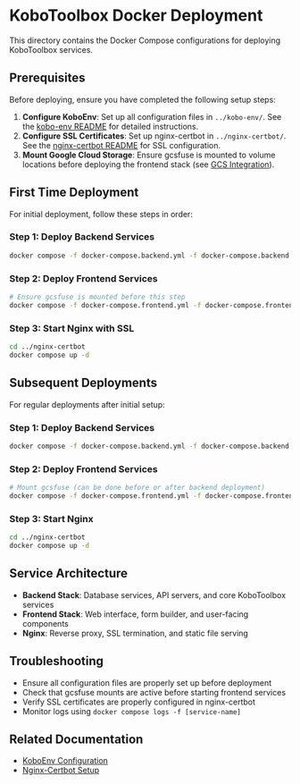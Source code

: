 # KoboToolbox Docker Deployment

This directory contains the Docker Compose configurations for deploying KoboToolbox services.

## Prerequisites

Before deploying, ensure you have completed the following setup steps:

1. **Configure KoboEnv**: Set up all configuration files in `../kobo-env/`. See the [kobo-env README](../kobo-env/README.md) for detailed instructions.
2. **Configure SSL Certificates**: Set up nginx-certbot in `../nginx-certbot/`. See the [nginx-certbot README](../nginx-certbot/README.md) for SSL configuration.
3. **Mount Google Cloud Storage**: Ensure gcsfuse is mounted to volume locations before deploying the frontend stack (see [GCS Integration](../kobo-env/README.md#google-cloud-storage-integration)).

## First Time Deployment

For initial deployment, follow these steps in order:

### Step 1: Deploy Backend Services
```bash
docker compose -f docker-compose.backend.yml -f docker-compose.backend.override.yml up -d
```

### Step 2: Deploy Frontend Services
```bash
# Ensure gcsfuse is mounted before this step
docker compose -f docker-compose.frontend.yml -f docker-compose.frontend.override.yml up -d
```

### Step 3: Start Nginx with SSL
```bash
cd ../nginx-certbot
docker compose up -d
```

## Subsequent Deployments

For regular deployments after initial setup:

### Step 1: Deploy Backend Services
```bash
docker compose -f docker-compose.backend.yml -f docker-compose.backend.override.yml up -d
```

### Step 2: Deploy Frontend Services
```bash
# Mount gcsfuse (can be done before or after backend deployment)
docker compose -f docker-compose.frontend.yml -f docker-compose.frontend.override.yml up -d
```

### Step 3: Start Nginx
```bash
cd ../nginx-certbot
docker compose up -d
```

## Service Architecture

- **Backend Stack**: Database services, API servers, and core KoboToolbox services
- **Frontend Stack**: Web interface, form builder, and user-facing components
- **Nginx**: Reverse proxy, SSL termination, and static file serving

## Troubleshooting

- Ensure all configuration files are properly set up before deployment
- Check that gcsfuse mounts are active before starting frontend services
- Verify SSL certificates are properly configured in nginx-certbot
- Monitor logs using `docker compose logs -f [service-name]`

## Related Documentation

- [KoboEnv Configuration](../kobo-env/README.md)
- [Nginx-Certbot Setup](../nginx-certbot/README.md)